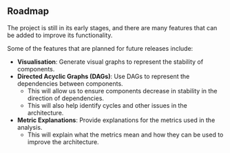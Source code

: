 ## Roadmap

The project is still in its early stages, and there are many features that can be added to improve its functionality.

Some of the features that are planned for future releases include:
- **Visualisation**: Generate visual graphs to represent the stability of components.
- **Directed Acyclic Graphs (DAGs)**: Use DAGs to represent the dependencies between components.
    - This will allow us to ensure components decrease in stability in the direction of dependencies.
    - This will also help identify cycles and other issues in the architecture.
- **Metric Explanations**: Provide explanations for the metrics used in the analysis.
    - This will explain what the metrics mean and how they can be used to improve the architecture.
